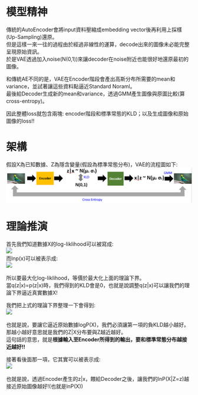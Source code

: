 # 模型精神
傳統的AutoEncoder會將input資料壓縮成embedding vector後再利用上採樣(Up-Sampling)還原。  
但是這樣一來一往的過程由於經過非線性的運算，decode出來的圖像未必能完整呈現原始資訊。  
於是VAE透過加入noise(N(0,1))來讓decoder在noise附近也能很好地還原最初的圖像。  

和傳統AE不同的是，VAE在Encoder階段會產出高斯分布所需要的mean和variance，並試著讓這些資料點逼近Standard Noraml。  
最後給Decoder生成新的mean和variance，透過GMM產生圖像與原圖比較(算cross-entropy)。  

因此整體loss就包含兩塊: encoder階段和標準常態的KLD；以及生成圖像和原始圖像的loss!!  

# 架構
假設X為已知數據、Z為隱含變量(假設為標準常態分布)，VAE的流程圖如下:  
![Image](https://github.com/EnasVen/Theory-Math/blob/main/22_Variational%20AutoEncoder/VAE_pic00.png)  

# 理論推演
首先我們知道數據X的log-liklihood可以被寫成:  
<img src="https://latex.codecogs.com/png.image?\inline&space;\dpi{110}L=ln\left&space;(&space;\prod_{x}p(x)&space;\right&space;)=\sum_{x}lnp(x)" />  
而lnp(x)可以被表示成:  
<img src="https://latex.codecogs.com/png.image?\inline&space;\dpi{110}lnp(x)\\&space;=\int_{z}q(z|x)lnp(x)dz&space;\\&space;=&space;\int_{z}q(z|x)ln\left&space;(&space;\frac{p(z,x)}{p(z|x)}&space;\right&space;)dz&space;\\&space;=&space;\int_{z}q(z|x)ln\left&space;(&space;\frac{p(z,x)}{q(z|x)}\frac{q(z|x)}{p(z|x)}&space;\right&space;)dz&space;\\&space;=&space;\int_{z}q(z|x)ln\left&space;(&space;\frac{p(z,x)}{q(z|x)}&space;\right&space;)dz&space;&plus;&space;\int_{z}q(z|x)ln\left&space;(&space;\frac{q(z|x)}{p(z|x)}&space;\right&space;)dz&space;\\&space;=&space;\int_{z}q(z|x)ln\left&space;(&space;\frac{p(z,x)}{q(z|x)}&space;\right&space;)dz&space;&plus;&space;KLD(q(Z|X)&space;||&space;p(Z|X))&space;\\&space;\geq&space;\int_{z}q(z|x)ln\left&space;(&space;\frac{p(z,x)}{q(z|x)}&space;\right&space;)dz" />  

所以要最大化log-liklihood，等價於最大化上面的理論下界。  
當q(z|x)=p(z|x)時，我們得到的KLD會是0，也就是說調整q(z|x)可以讓我們的理論下界逼近真實數據X!  

我們把上式的理論下界整理一下會得到:  
<img src="https://latex.codecogs.com/png.image?\inline&space;\dpi{110}\int_{z}q(z|x)ln\left&space;(&space;\frac{p(z,x)}{q(z|x)}&space;\right&space;)dz&space;\\&space;=&space;\int_{z}q(z|x)ln\left&space;(&space;\frac{p(x|z)p(z)}{q(z|x)}&space;\right&space;)dz&space;\\&space;=&space;\int_{z}q(z|x)ln\left&space;(&space;\frac{p(z)}{q(z|x)}&space;\right&space;)dz&space;&plus;&space;\int_{z}q(z|x)ln\left&space;(&space;p(x|z)&space;\right&space;)dz&space;\\&space;=&space;-KLD(q(Z|X)&space;||&space;p(Z))&space;&plus;&space;\int_{z}q(z|x)ln\left&space;(&space;p(x|z)&space;\right&space;)dz" />  

也就是說，要讓它逼近原始數據logP(X)，我們必須讓第一項的負KLD越小越好。  
那越小越好意思就是我們的Z|X分布要與Z越近越好。  
這句話的意思，就是**根據輸入至Encoder所得到的輸出，要和標準常態分布越接近越好!!**  

接著看後面那一項，它其實可以被表示成:  
<img src="https://latex.codecogs.com/png.image?\inline&space;\dpi{110}\int_{z}q(z|x)ln\left&space;(&space;p(x|z)&space;\right&space;)dz&space;=&space;E_{Z|X}\left&space;[&space;lnp(X|Z)&space;\right&space;]" />  

也就是說，透過Encoder產生的z|x，餵給Decoder之後，讓我們的lnP(X|Z=z)越接近原始圖像越好!(也就是lnP(X))   
